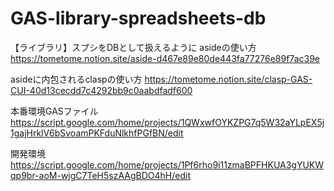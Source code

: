 # GAS-library-spreadsheets-db
【ライブラリ】スプシをDBとして扱えるように
asideの使い方
https://tometome.notion.site/aside-d467e89e80de443fa77276e89f7ac39e

asideに内包されるclaspの使い方
https://tometome.notion.site/clasp-GAS-CUI-40d13cecdd7c4292bb9c0aabdfadf600

本番環境GASファイル
https://script.google.com/home/projects/1QWxwfOYKZPG7q5W32aYLpEX5j1gajHrklV6bSvoamPKFduNlkhfPGfBN/edit

開発環境
https://script.google.com/home/projects/1Pf6rho9i11zmaBPFHKUA3gYUKWqp9br-aoM-wjgC7TeH5szAAgBDO4hH/edit

